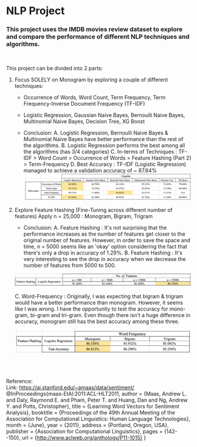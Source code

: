 # NLP Project

### This project uses the IMDB movies review dataset to explore and compare the performance of different NLP techniques and algorithms.
<br>

This project can be divided into 2 parts: 
<br>

1. Focus SOLELY on Monogram by exploring a couple of different techniques: 
   - Occurrence of Words, Word Count, Term Frequency, Term Frequency-Inverse Document Frequency (TF-IDF)
   - Logistic Regression, Gaussian Naive Bayes, Bernoulli Naive Bayes, Multinomial Naive Bayes, Decision Tree, XG Boost <br>
   
   - Conclusion: 
      A. Logistic Regression, Bernoulli Naive Bayes & Multinomial Naive Bayes have better performance than the rest of the algorithms.
      B. Logistic Regression performs the best among all the algorithms (has 3/4 categories)
      C. In-terms of Techniques : TF-IDF > Word Count > Occurrence of Words > Feature Hashing (Part 2) > Term-Frequency
      D. Best Accuracy : TF-IDF (Logistic Regression) managed to achieve a validation accuracy of ~ 87.64%
   ![result_1](result_1.png) 
   
2. Explore Feature Hashing (Fine-Tuning across different number of features) 
   Apply n = 25,000 : Monogram, Bigram, Trigram
   
   - Conclusion: 
      A. Feature Hashing : It's not surprising that the performance increases as the number of features get closer to the original number of features. However, in order to save the space and time, n = 5000 seems like an 'okay' option considering the fact that there's only a drop in accuracy of 1.29%. 
      B. Feature Hashing : It's very interesting to see the drop in accuracy when we decrease the number of features from 5000 to 500. 
  
   ![result_2](result_2.png)
      
      C. Word-Frequency : Originally, I was expecting that bigram & trigram would have a better performance than monogram. However, it seems like I was wrong. I have the opportunity to test the accuracy for mono-gram, bi-gram and tri-gram. Even though there isn't a huge difference in accuracy, monogram still has the best accuracy among these three. 
      
   ![result_3](result_3.png)
   
<br> <br>



Reference: 
<br> 
Link: https://ai.stanford.edu/~amaas/data/sentiment/
<br>
@InProceedings{maas-EtAl:2011:ACL-HLT2011, author = {Maas, Andrew L. and Daly, Raymond E. and Pham, Peter T. and Huang, Dan and Ng, Andrew Y. and Potts, Christopher}, title = {Learning Word Vectors for Sentiment Analysis}, booktitle = {Proceedings of the 49th Annual Meeting of the Association for Computational Linguistics: Human Language Technologies}, month = {June}, year = {2011}, address = {Portland, Oregon, USA}, publisher = {Association for Computational Linguistics}, pages = {142--150}, url = {http://www.aclweb.org/anthology/P11-1015} } 

<br>
